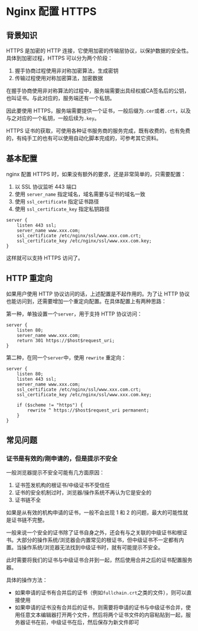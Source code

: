 # Nginx 配置 HTTPS

## 背景知识

HTTPS 是加密的 HTTP 连接，它使用加密的传输层协议，以保护数据的安全性。具体到加密过程，HTTPS 可以分为两个阶段：

1. 握手协商过程使用非对称加密算法，生成密钥
2. 传输过程使用对称加密算法，加密数据

在握手协商使用非对称算法的过程中，服务端需要出具经权威CA签名后的公钥，也叫证书。与此对应的，服务端还有一个私钥。

因此要使用 HTTPS，服务端需要提供一个证书，一般后缀为`.cer`或者`.crt`，以及与之对应的一个私钥，一般后续为`.key`。

HTTPS 证书的获取，可使用各种证书服务商的服务完成，既有收费的，也有免费的，有纯手工的也有可以使用自动化脚本完成的，可参考其它资料。

## 基本配置

nginx 配置 HTTPS 时，如果没有额外的要求，还是非常简单的，只需要配置：

1. 以 SSL 协议监听 443 端口
2. 使用 `server_name` 指定域名，域名需要与证书的域名一致
3. 使用 `ssl_certificate` 指定证书路径
4. 使用 `ssl_certificate_key` 指定私钥路径

```
server {
    listen 443 ssl;
    server_name www.xxx.com;
    ssl_certificate /etc/nginx/ssl/www.xxx.com.crt;
    ssl_certificate_key /etc/nginx/ssl/www.xxx.com.key;
}
```

这样就可以支持 HTTPS 访问了。

## HTTP 重定向

如果用户使用 HTTP 协议访问的话，上述配置是不起作用的。为了让 HTTP 协议也能访问到，还需要增加一个重定向配置。在具体配置上有两种思路：

第一种，单独设置一个`server`，用于支持 HTTP 协议访问：

```
server {
    listen 80;
    server_name www.xxx.com;
    return 301 https://$host$request_uri;
}
```

第二种，在同一个`server`中，使用 `rewrite` 重定向：

```
server {
    listen 80;
    listen 443 ssl;
    server_name www.xxx.com;
    ssl_certificate /etc/nginx/ssl/www.xxx.com.crt;
    ssl_certificate_key /etc/nginx/ssl/www.xxx.com.key;

    if ($scheme != "https") {
        rewrite ^ https://$host$request_uri permanent;
    }
}
```

## 常见问题

### 证书是有效的/刚申请的，但是提示不安全

一般浏览器提示不安全可能有几方面原因：

1. 证书签发机构的根证书/中级证书不受信任
2. 证书的安全机制过时，浏览器/操作系统不再认为它是安全的
3. 证书链不全

如果是从有效的机构申请的证书，一般不会出现 1 和 2 的问题，最大的可能性就是证书链不完整。

一般来说一个安全的证书除了证书自身之外，还会有与之关联的中级证书和根证书。大部分的操作系统/浏览器会内置常见的根证书，但中级证书不一定都有内置。当操作系统/浏览器无法找到中级证书时，就有可能提示不安全。

此时需要将我们的证书与中级证书合并到一起，然后使用合并之后的证书配置服务器。

具体的操作方法：

- 如果申请的证书有合并后的证书（例如`fullchain.crt`之类的文件），则可以直接使用
- 如果申请的证书没有合并后的证书，则需要将申请的证书与中级证书合并，使用任意文本编辑器打开两个文件，然后将两个证书文件的内容粘贴到一起，服务器证书在前，中级证书在后，然后保存为新文件即可

